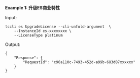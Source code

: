 **Example 1: 升级ES商业特性**



Input: 

```
tccli es UpgradeLicense --cli-unfold-argument  \
    --InstanceId es-xxxxxxxx \
    --LicenseType platinum
```

Output: 
```
{
    "Response": {
        "RequestId": "c96a110c-7493-452d-a99b-683d07xxxxxx"
    }
}
```

